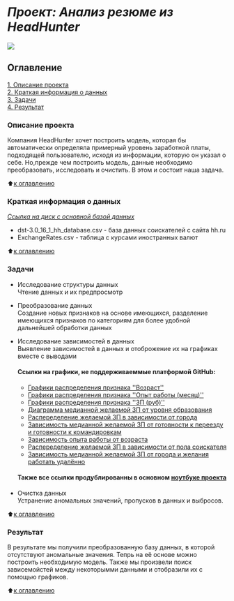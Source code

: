 #  ***Проект: Анализ резюме из HeadHunter***   
![](https://toplogos.ru/images/logo-hh-ru.png)
## Оглавление
[1. Описание проекта](https://github.com/ArtemYanot/-ANALYSIS-OF-RESUMES-FROM-HEADHUNTER/tree/main/README.md#Описание-проекта)   
[2. Краткая информация о данных](https://github.com/ArtemYanot/-ANALYSIS-OF-RESUMES-FROM-HEADHUNTER/tree/main/README.md#Краткая-информация-о-данных)   
[3. Задачи](https://github.com/ArtemYanot/-ANALYSIS-OF-RESUMES-FROM-HEADHUNTER/tree/main/README.md#Задачи)   
[4. Результат](https://github.com/ArtemYanot/-ANALYSIS-OF-RESUMES-FROM-HEADHUNTER/tree/main/README.md#Результат)
 
 ### Описание проекта
 Компания HeadHunter хочет построить модель, которая бы автоматически определяла примерный уровень заработной платы, подходящей пользователю, исходя из информации, которую он указал о себе. Но,прежде чем построить модель, данные необходимо преобразовать, исследовать и очистить. В этом и состоит наша задача.

 :arrow_up:[к оглавлению](https://github.com/ArtemYanot/-ANALYSIS-OF-RESUMES-FROM-HEADHUNTER/tree/main/README.md#Оглавление)

 ### Краткая информация о данных  
 [*Ссылка на диск с основной базой данных*](https://drive.google.com/file/d/14CxzJpfj_ozSiok9l-cAlREVmAa116-G/view?usp=drive_link)
 - dst-3.0_16_1_hh_database.csv - база данных соискателей с сайта hh.ru   
 - ExchangeRates.csv - таблица с курсами иностранных валют

  :arrow_up:[к оглавлению](https://github.com/ArtemYanot/-ANALYSIS-OF-RESUMES-FROM-HEADHUNTER/tree/main/README.md#Оглавление)

  ### Задачи
  - Исследование структуры данных   
      Чтение данных и их предпросмотр

  - Преобразование данных   
  Создание новых признаков на основе имеющихся, разделение имеющихся признаков по категориям для более удобной дальнейшей обработки данных

  - Исследование зависимостей в данных   
  Выявление зависимостей в данных и отоброжение их на графиках вместе с выводами
    #### Ссылки на графики, не поддерживаеммые платформой GitHub:
    - [Графики распределения признака ''Возраст''](https://htmlpreview.github.io/?https://github.com/ArtemYanot/-ANALYSIS-OF-RESUMES-FROM-HEADHUNTER/tree/main/Charts/Графики_распределения_признака_''Возраст''.html)   
    - [Графики распределения признака ''Опыт работы (месяц)''](https://github.com/ArtemYanot/-ANALYSIS-OF-RESUMES-FROM-HEADHUNTER/tree/main/Charts/Графики_распределения_признака_''Опыт_работы_месяц''.html)
     - [Графики распределения признака ''ЗП (руб)''](https://github.com/ArtemYanot/-ANALYSIS-OF-RESUMES-FROM-HEADHUNTER/tree/main/Charts/Графики_распределения_признака_''ЗП_руб''.html)
     - [Диаграмма медианной желаемой ЗП от уровня образования](https://github.com/ArtemYanot/-ANALYSIS-OF-RESUMES-FROM-HEADHUNTER/tree/main/Charts/Диаграмма_медианной_желаемой_ЗП_от_уровня_образования.html)
     - [Распеределение желаемой ЗП в зависимости от города](https://github.com/ArtemYanot/-ANALYSIS-OF-RESUMES-FROM-HEADHUNTER/tree/main/Charts/Распеределение_желаемой_ЗП_в_зависимости_от_города.html)
     - [Зависимость медианной желаемой ЗП от готовности к переезду и готовности к командировкам](https://github.com/ArtemYanot/-ANALYSIS-OF-RESUMES-FROM-HEADHUNTER/tree/main/Charts/Зависимость_медианной_желаемой_ЗП_от_готовности_к_переезду_и_готовности.html)
     - [Зависимость опыта работы от возраста](https://github.com/ArtemYanot/-ANALYSIS-OF-RESUMES-FROM-HEADHUNTER/tree/main/Charts/Зависимость_опыта_работы_от_возраста.html)
     - [Распеределение желаемой ЗП в зависимости от пола соискателя](https://github.com/ArtemYanot/-ANALYSIS-OF-RESUMES-FROM-HEADHUNTER/tree/main/Charts/Распеределение_желаемой_ЗП_в_зависимости_от_пола_соискателя.html)
     - [Зависимость медианной желаемой ЗП от города и желания работать удалённо](Диаграмма_медианной_желаемой_ЗП_от_уровня_образования.html)
     #### Также все ссылки продублированны в основном [ноутбуке проекта](https://github.com/ArtemYanot/-ANALYSIS-OF-RESUMES-FROM-HEADHUNTER/tree/main/solution.ipynb)
  - Очистка данных   
  Устранение аномальных значений, пропусков в данных и выбросов.

   :arrow_up:[к оглавлению](https://github.com/ArtemYanot/-ANALYSIS-OF-RESUMES-FROM-HEADHUNTER/tree/main/README.md#Оглавление)

### Результат
В результате мы получили преобразованную базу данных, в которой отсутствуют аномальные значения. Тепрь на её основе можно построить необходимую модель. Также мы произвели поиск зависемойстей между некоторымми данными и отобразили их с помощью графиков.

  :arrow_up:[к оглавлению](https://github.com/ArtemYanot/-ANALYSIS-OF-RESUMES-FROM-HEADHUNTER/tree/main/README.md#Оглавление)



